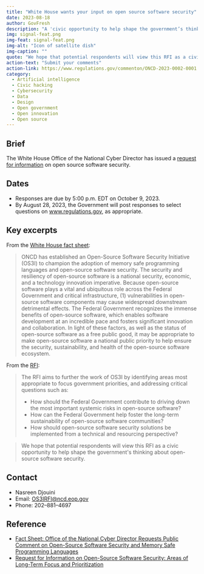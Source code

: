 ```yaml
---
title: "White House wants your input on open source software security"
date: 2023-08-18
author: GovFresh
description: "A 'civic opportunity to help shape the government’s thinking about open-source software security.'"
img: signal-feat.png
img-feat: signal-feat.png
img-alt: "Icon of satellite dish"
img-caption: ""
quote: "We hope that potential respondents will view this RFI as a civic opportunity to help shape the government's thinking about open-source software security."
action-text: "Submit your comments"
action-link: https://www.regulations.gov/commenton/ONCD-2023-0002-0001
category:
  - Artificial intelligence
  - Civic hacking
  - Cybersecurity
  - Data
  - Design
  - Open government
  - Open innovation
  - Open source
---
```


## Brief

The White House Office of the National Cyber Director has issued a [request for information](https://www.regulations.gov/document/ONCD-2023-0002-0001) on open source software security.

## Dates

* Responses are due by 5:00 p.m. EDT on October 9, 2023.
* By August 28, 2023, the Government will post responses to select questions on www.regulations.gov, as appropriate. 

## Key excerpts

From the [White House fact sheet](https://www.whitehouse.gov/oncd/briefing-room/2023/08/10/fact-sheet-office-of-the-national-cyber-director-requests-public-comment-on-open-source-software-security-and-memory-safe-programming-languages/):

> ONCD has established an Open-Source Software Security Initiative (OS3I) to champion the adoption of memory safe programming languages and open-source software security. The security and resiliency of open-source software is a national security, economic, and a technology innovation imperative. Because open-source software plays a vital and ubiquitous role across the Federal Government and critical infrastructure, (1) vulnerabilities in open-source software components may cause widespread downstream detrimental effects. The Federal Government recognizes the immense benefits of open-source software, which enables software development at an incredible pace and fosters significant innovation and collaboration. In light of these factors, as well as the status of open-source software as a free public good, it may be appropriate to make open-source software a national public priority to help ensure the security, sustainability, and health of the open-source software ecosystem. 

From the [RFI](https://www.regulations.gov/document/ONCD-2023-0002-0001):

> The RFI aims to further the work of OS3I by identifying areas most appropriate to focus government priorities, and addressing critical questions such as:
> 
> - How should the Federal Government contribute to driving down the most important systemic risks in open-source software?
> - How can the Federal Government help foster the long-term sustainability of open-source software communities?
> - How should open-source software security solutions be implemented from a technical and resourcing perspective?

> We hope that potential respondents will view this RFI as a civic opportunity to help shape the government's thinking about open-source software security. 

## Contact

- Nasreen Djouini
- Email: <OS3IRFI@ncd.eop.gov> 
- Phone: 202–881–4697

## Reference

- [Fact Sheet: Office of the National Cyber Director Requests Public Comment on Open-Source Software Security and Memory Safe Programming Languages](https://www.whitehouse.gov/oncd/briefing-room/2023/08/10/fact-sheet-office-of-the-national-cyber-director-requests-public-comment-on-open-source-software-security-and-memory-safe-programming-languages/)
- [Request for Information on Open-Source Software Security: Areas of Long-Term Focus and Prioritization](https://www.regulations.gov/document/ONCD-2023-0002-0001)
